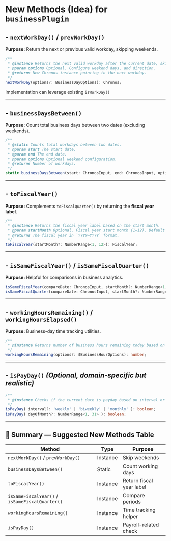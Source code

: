 # New Methods (Idea) for `businessPlugin`

## - `nextWorkDay()` / `prevWorkDay()`

**Purpose:** Return the next or previous valid workday, skipping weekends.

```ts
/**
 * @instance Returns the next valid workday after the current date, skipping weekends.
 * @param options Optional. Configure weekend days, and direction.
 * @returns New Chronos instance pointing to the next workday.
 */
nextWorkDay(options?: BusinessDayOptions): Chronos;
```

Implementation can leverage existing `isWorkDay()`

---

## - `businessDaysBetween()`

**Purpose:** Count total business days between two dates (excluding weekends).

```ts
/**
 * @static Counts total workdays between two dates.
 * @param start The start date.
 * @param end The end date.
 * @param options Optional weekend configuration.
 * @returns Number of workdays.
 */
static businessDaysBetween(start: ChronosInput, end: ChronosInput, options?: BusinessDayOptions): number;
```

---

## - `toFiscalYear()`

**Purpose:** Complements `toFiscalQuarter()` by returning the **fiscal year label**.

```ts
/**
 * @instance Returns the fiscal year label based on the start month.
 * @param startMonth Optional. Fiscal year start month (1–12). Default is July (7).
 * @returns The fiscal year in `YYYY–YYYY` format.
 */
toFiscalYear(startMonth?: NumberRange<1, 12>): FiscalYear;
```

---

## - `isSameFiscalYear()` / `isSameFiscalQuarter()`

**Purpose:** Helpful for comparisons in business analytics.

```ts
isSameFiscalYear(compareDate: ChronosInput, startMonth?: NumberRange<1, 12>): boolean;
isSameFiscalQuarter(compareDate: ChronosInput, startMonth?: NumberRange<1, 12>): boolean;
```

---

## - `workingHoursRemaining()` / `workingHoursElapsed()`

**Purpose:** Business-day time tracking utilities.

```ts
/**
 * @instance Returns number of business hours remaining today based on current time and configured hours.
 */
workingHoursRemaining(options?: $BusinessHourOptions): number;
```

---

## - `isPayDay()` *(Optional, domain-specific but realistic)*

```ts
/**
 * @instance Checks if the current date is payday based on interval or fixed day-of-month.
 */
isPayDay( interval?: 'weekly' | 'biweekly' | 'monthly' ): boolean;
isPayDay( dayOfMonth?: NumberRange<1, 31> ): boolean;
```

---

## 🧾 Summary — Suggested New Methods Table

| Method                                         | Type     | Purpose                  |
| ---------------------------------------------- | -------- | ------------------------ |
| `nextWorkDay()` / `prevWorkDay()`              | Instance | Skip weekends            |
| `businessDaysBetween()`                        | Static   | Count working days       |
| `toFiscalYear()`                               | Instance | Return fiscal year label |
| `isSameFiscalYear()` / `isSameFiscalQuarter()` | Instance | Compare periods          |
| `workingHoursRemaining()`                      | Instance | Time tracking helper     |
| `isPayDay()`                                   | Instance | Payroll-related check    |
